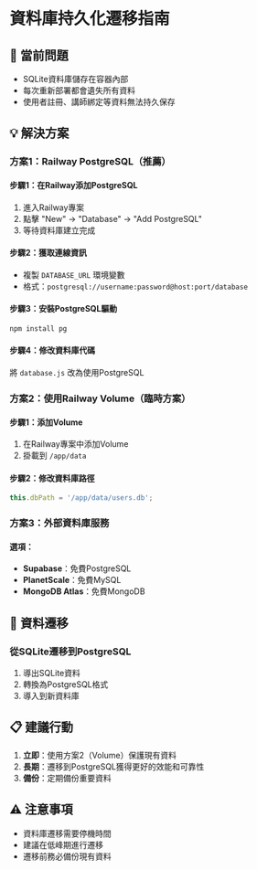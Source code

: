 # 資料庫持久化遷移指南

## 🚨 當前問題
- SQLite資料庫儲存在容器內部
- 每次重新部署都會遺失所有資料
- 使用者註冊、講師綁定等資料無法持久保存

## 💡 解決方案

### 方案1：Railway PostgreSQL（推薦）

#### 步驟1：在Railway添加PostgreSQL
1. 進入Railway專案
2. 點擊 "New" → "Database" → "Add PostgreSQL"
3. 等待資料庫建立完成

#### 步驟2：獲取連線資訊
- 複製 `DATABASE_URL` 環境變數
- 格式：`postgresql://username:password@host:port/database`

#### 步驟3：安裝PostgreSQL驅動
```bash
npm install pg
```

#### 步驟4：修改資料庫代碼
將 `database.js` 改為使用PostgreSQL

### 方案2：使用Railway Volume（臨時方案）

#### 步驟1：添加Volume
1. 在Railway專案中添加Volume
2. 掛載到 `/app/data`

#### 步驟2：修改資料庫路徑
```javascript
this.dbPath = '/app/data/users.db';
```

### 方案3：外部資料庫服務

#### 選項：
- **Supabase**：免費PostgreSQL
- **PlanetScale**：免費MySQL
- **MongoDB Atlas**：免費MongoDB

## 🔄 資料遷移

### 從SQLite遷移到PostgreSQL
1. 導出SQLite資料
2. 轉換為PostgreSQL格式
3. 導入到新資料庫

## 📋 建議行動

1. **立即**：使用方案2（Volume）保護現有資料
2. **長期**：遷移到PostgreSQL獲得更好的效能和可靠性
3. **備份**：定期備份重要資料

## ⚠️ 注意事項

- 資料庫遷移需要停機時間
- 建議在低峰期進行遷移
- 遷移前務必備份現有資料
